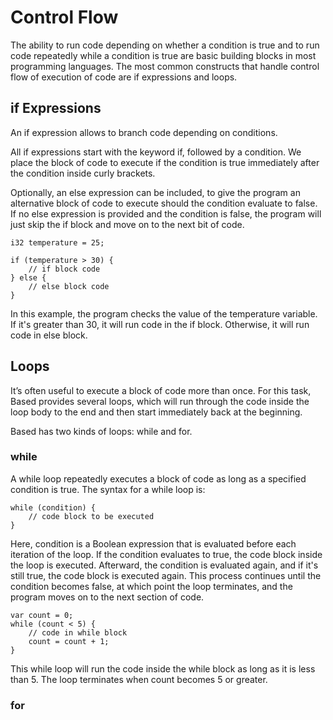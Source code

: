 # Control Flow

The ability to run code depending on whether a condition is true and to run code repeatedly while a condition is true are basic building blocks in most programming languages. The most common constructs that handle control flow of execution of code are if expressions and loops.

## if Expressions

An if expression allows to branch code depending on conditions.

All if expressions start with the keyword if, followed by a condition. We place the block of code to execute if the condition is true immediately after the condition inside curly brackets.

Optionally, an else expression can be included, to give the program an alternative block of code to execute should the condition evaluate to false. If no else expression is provided and the condition is false, the program will just skip the if block and move on to the next bit of code.

```
i32 temperature = 25;

if (temperature > 30) {
    // if block code
} else {
    // else block code
}
```

In this example, the program checks the value of the temperature variable. If it's greater than 30, it will run code in the if block. Otherwise, it will run code in else block.

## Loops

It’s often useful to execute a block of code more than once. For this task, Based provides several loops, which will run through the code inside the loop body to the end and then start immediately back at the beginning.

Based has two kinds of loops: while and for.

### while

A while loop repeatedly executes a block of code as long as a specified condition is true. The syntax for a while loop is:

```
while (condition) {
    // code block to be executed
}
```

Here, condition is a Boolean expression that is evaluated before each iteration of the loop. If the condition evaluates to true, the code block inside the loop is executed. Afterward, the condition is evaluated again, and if it's still true, the code block is executed again. This process continues until the condition becomes false, at which point the loop terminates, and the program moves on to the next section of code.

```
var count = 0;
while (count < 5) {
    // code in while block
    count = count + 1;
}
```

This while loop will run the code inside the while block as long as it is less than 5. The loop terminates when count becomes 5 or greater.

### for
